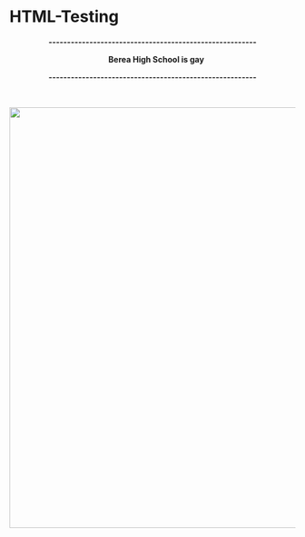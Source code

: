 # HTML-Testing

<p style="text-align: center;"><strong>--------------------------------------------------------</strong></p>
<p style="text-align: center;"><strong>&nbsp; &nbsp; Berea High School is gay</strong></p>
<p style="text-align: center;"><strong>--------------------------------------------------------</strong></p>
<p style="text-align: center;">&nbsp;</p>
<p style="text-align: left;"><strong><img src="https://miro.medium.com/max/3118/1*iwPLQjyFYRTVeQ2cb4S9rA.png" alt="" width="1262" height="742" /></strong></p>
